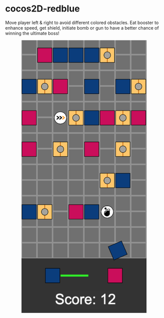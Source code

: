 # cocos2D-redblue
Move player left &amp; right to avoid different colored obstacles. Eat booster to enhance speed, get shield, initiate bomb or gun to have a better chance of winning the ultimate boss!

<p align="center">
  <img src="https://github.com/ngol0/cocos2D-redblue/blob/main/cover-image.png" width="400" title="gameplay screenshot">
</p>
